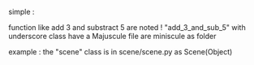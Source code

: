 simple :

function like add 3 and substract 5 are noted ! "add_3_and_sub_5" with underscore
class have a Majuscule
file are miniscule as folder

example : the "scene" class is in
scene/scene.py as Scene(Object)
